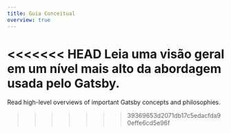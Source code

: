 ```yaml
---
title: Guia Conceitual
overview: true
---
```


<<<<<<< HEAD
Leia uma visão geral em um nível mais alto da abordagem usada pelo Gatsby.
=======
Read high-level overviews of important Gatsby concepts and philosophies.
>>>>>>> 39369653d2071db17c5edacfda90effe6cd5e96f

<GuideList slug={props.slug} />
